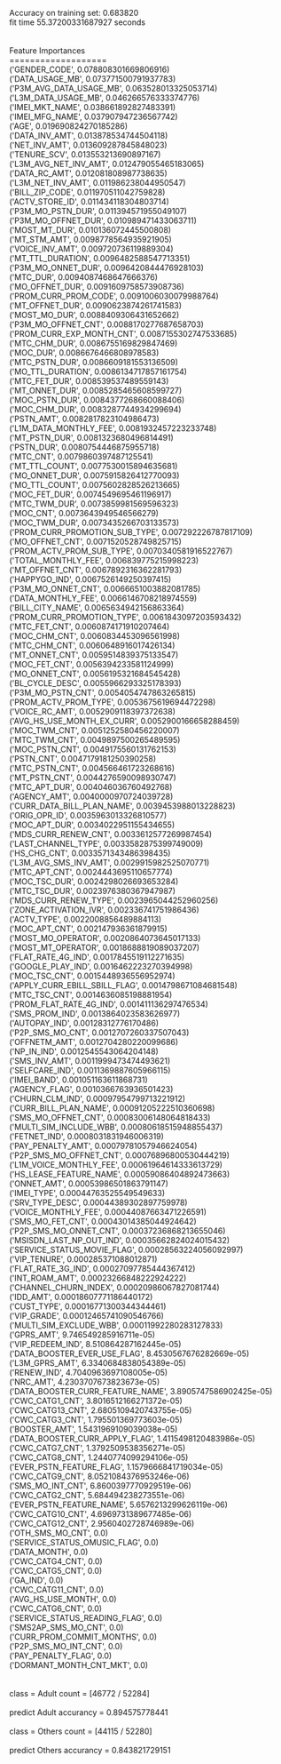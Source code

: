 Accuracy on training set: 0.683820<br>fit time 55.37200331687927 seconds<br><br><br>Feature Importances<br>===================<br>('GENDER_CODE', 0.078808301669806916)<br>('DATA_USAGE_MB', 0.073771500791937783)<br>('P3M_AVG_DATA_USAGE_MB', 0.063528013325053714)<br>('L3M_DATA_USAGE_MB', 0.046266576333374776)<br>('IMEI_MKT_NAME', 0.038661892827483391)<br>('IMEI_MFG_NAME', 0.037907947236567742)<br>('AGE', 0.019690824270185286)<br>('DATA_INV_AMT', 0.013878534744504118)<br>('NET_INV_AMT', 0.013609287845848023)<br>('TENURE_SCV', 0.013553213690897167)<br>('L3M_AVG_NET_INV_AMT', 0.012479055465183065)<br>('DATA_RC_AMT', 0.012081808987738635)<br>('L3M_NET_INV_AMT', 0.011986238044950547)<br>('BILL_ZIP_CODE', 0.011970511042759828)<br>('ACTV_STORE_ID', 0.011434118304803714)<br>('P3M_MO_PSTN_DUR', 0.011394571955049107)<br>('P3M_MO_OFFNET_DUR', 0.010989471433063711)<br>('MOST_MT_DUR', 0.010136072445500808)<br>('MT_STM_AMT', 0.0098778564935921905)<br>('VOICE_INV_AMT', 0.009720736119889304)<br>('MT_TTL_DURATION', 0.0096482588547713351)<br>('P3M_MO_ONNET_DUR', 0.0096420844476928103)<br>('MTC_DUR', 0.0094087468647666376)<br>('MO_OFFNET_DUR', 0.0091609758573908736)<br>('PROM_CURR_PROM_CODE', 0.0091006030079988764)<br>('MT_OFFNET_DUR', 0.0090623874261741583)<br>('MOST_MO_DUR', 0.0088409306431652662)<br>('P3M_MO_OFFNET_CNT', 0.0088170277687658703)<br>('PROM_CURR_EXP_MONTH_CNT', 0.0087155302747533685)<br>('MTC_CHM_DUR', 0.0086755169829847469)<br>('MOC_DUR', 0.0086676466808978583)<br>('MTC_PSTN_DUR', 0.0086609181553136509)<br>('MO_TTL_DURATION', 0.0086134717857161754)<br>('MTC_FET_DUR', 0.008539537489559143)<br>('MT_ONNET_DUR', 0.0085285465608599727)<br>('MOC_PSTN_DUR', 0.0084377268660088406)<br>('MOC_CHM_DUR', 0.0083287744934299694)<br>('PSTN_AMT', 0.0082817823104986473)<br>('L1M_DATA_MONTHLY_FEE', 0.0081932457223233748)<br>('MT_PSTN_DUR', 0.0081323680496814491)<br>('PSTN_DUR', 0.0080754446875955718)<br>('MTC_CNT', 0.0079860397487125541)<br>('MT_TTL_COUNT', 0.0077530015894635681)<br>('MO_ONNET_DUR', 0.0075915826412770093)<br>('MO_TTL_COUNT', 0.0075602828526213665)<br>('MOC_FET_DUR', 0.0074549695461196917)<br>('MTC_TWM_DUR', 0.0073859981569596323)<br>('MOC_CNT', 0.0073643949546566279)<br>('MOC_TWM_DUR', 0.0073435266703133573)<br>('PROM_CURR_PROMOTION_SUB_TYPE', 0.007292226787817109)<br>('MO_OFFNET_CNT', 0.0071520528749825715)<br>('PROM_ACTV_PROM_SUB_TYPE', 0.0070340581916522767)<br>('TOTAL_MONTHLY_FEE', 0.006839775215998223)<br>('MT_OFFNET_CNT', 0.0067892316362281793)<br>('HAPPYGO_IND', 0.0067526149250397415)<br>('P3M_MO_ONNET_CNT', 0.0066651003882081785)<br>('DATA_MONTHLY_FEE', 0.0066146708218974559)<br>('BILL_CITY_NAME', 0.0065634942156863364)<br>('PROM_CURR_PROMOTION_TYPE', 0.0061843097203593432)<br>('MTC_FET_CNT', 0.0060874171910207464)<br>('MOC_CHM_CNT', 0.0060834453096561998)<br>('MTC_CHM_CNT', 0.0060648916017426134)<br>('MT_ONNET_CNT', 0.0059514839375133547)<br>('MOC_FET_CNT', 0.0056394233581124999)<br>('MO_ONNET_CNT', 0.0056195321684545428)<br>('BL_CYCLE_DESC', 0.0055966293325178393)<br>('P3M_MO_PSTN_CNT', 0.0054054747863265815)<br>('PROM_ACTV_PROM_TYPE', 0.0053675619694472298)<br>('VOICE_RC_AMT', 0.0052909118397372638)<br>('AVG_HS_USE_MONTH_EX_CURR', 0.0052900166658288459)<br>('MOC_TWM_CNT', 0.0051252580456220007)<br>('MTC_TWM_CNT', 0.0049897500265489595)<br>('MOC_PSTN_CNT', 0.0049175560131762153)<br>('PSTN_CNT', 0.0047179181250390258)<br>('MTC_PSTN_CNT', 0.004566461723268616)<br>('MT_PSTN_CNT', 0.0044276590098930747)<br>('MTC_APT_DUR', 0.004046036760492768)<br>('AGENCY_AMT', 0.0040000970724039728)<br>('CURR_DATA_BILL_PLAN_NAME', 0.0039453988013228823)<br>('ORIG_OPR_ID', 0.0035963013326810577)<br>('MOC_APT_DUR', 0.0034022951155434655)<br>('MDS_CURR_RENEW_CNT', 0.0033612577269987454)<br>('LAST_CHANNEL_TYPE', 0.0033582875399749009)<br>('HS_CHG_CNT', 0.0033571343486398435)<br>('L3M_AVG_SMS_INV_AMT', 0.0029915982525070771)<br>('MTC_APT_CNT', 0.0024443695110657774)<br>('MOC_TSC_DUR', 0.0024298026693653284)<br>('MTC_TSC_DUR', 0.0023976380367947987)<br>('MDS_CURR_RENEW_TYPE', 0.0023965044252960256)<br>('ZONE_ACTIVATION_IVR', 0.002336741751986436)<br>('ACTV_TYPE', 0.0022008856489884113)<br>('MOC_APT_CNT', 0.002147936361879915)<br>('MOST_MO_OPERATOR', 0.0020864073645017133)<br>('MOST_MT_OPERATOR', 0.0018688819089037207)<br>('FLAT_RATE_4G_IND', 0.0017845519112271635)<br>('GOOGLE_PLAY_IND', 0.0016462223270394998)<br>('MOC_TSC_CNT', 0.0015448936556952974)<br>('APPLY_CURR_EBILL_SBILL_FLAG', 0.0014798671084681548)<br>('MTC_TSC_CNT', 0.0014636085198881954)<br>('PROM_FLAT_RATE_4G_IND', 0.001411136297476534)<br>('SMS_PROM_IND', 0.0013864023583626977)<br>('AUTOPAY_IND', 0.00128312776170486)<br>('P2P_SMS_MO_CNT', 0.0012707260337507043)<br>('OFFNETM_AMT', 0.0012704280220099686)<br>('NP_IN_IND', 0.0012545543064204148)<br>('SMS_INV_AMT', 0.0011999473474493621)<br>('SELFCARE_IND', 0.0011369887605966115)<br>('IMEI_BAND', 0.001051163611868731)<br>('AGENCY_FLAG', 0.0010366763936501423)<br>('CHURN_CLM_IND', 0.00097954799713221912)<br>('CURR_BILL_PLAN_NAME', 0.00091205222510360698)<br>('SMS_MO_OFFNET_CNT', 0.00083006148064818433)<br>('MULTI_SIM_INCLUDE_WBB', 0.00080618515948855437)<br>('FETNET_IND', 0.0008031831946006319)<br>('PAY_PENALTY_AMT', 0.00079781057946624054)<br>('P2P_SMS_MO_OFFNET_CNT', 0.00076896800530444219)<br>('L1M_VOICE_MONTHLY_FEE', 0.00061964614333613729)<br>('HS_LEASE_FEATURE_NAME', 0.00059086404892473663)<br>('ONNET_AMT', 0.00053986501863791147)<br>('IMEI_TYPE', 0.00044763525549549633)<br>('SRV_TYPE_DESC', 0.00044389302897759978)<br>('VOICE_MONTHLY_FEE', 0.00044087663471226591)<br>('SMS_MO_FET_CNT', 0.00043014385044924642)<br>('P2P_SMS_MO_ONNET_CNT', 0.00037236868213655046)<br>('MSISDN_LAST_NP_OUT_IND', 0.00035662824024015432)<br>('SERVICE_STATUS_MOVIE_FLAG', 0.00028563224056092997)<br>('VIP_TENURE', 0.000285371088012871)<br>('FLAT_RATE_3G_IND', 0.00027097785444367412)<br>('INT_ROAM_AMT', 0.00023266848222924222)<br>('CHANNEL_CHURN_INDEX', 0.00020986067827081744)<br>('IDD_AMT', 0.00018607771186440172)<br>('CUST_TYPE', 0.00016771300344344461)<br>('VIP_GRADE', 0.00012465741090546766)<br>('MULTI_SIM_EXCLUDE_WBB', 0.00011992280283127833)<br>('GPRS_AMT', 9.746549285916711e-05)<br>('VIP_REDEEM_IND', 8.510864287162445e-05)<br>('DATA_BOOSTER_EVER_USE_FLAG', 8.4530567676282669e-05)<br>('L3M_GPRS_AMT', 6.3340684838054389e-05)<br>('RENEW_IND', 4.7040963697108005e-05)<br>('NRC_AMT', 4.2303707673823673e-05)<br>('DATA_BOOSTER_CURR_FEATURE_NAME', 3.8905747586902425e-05)<br>('CWC_CATG1_CNT', 3.8016512166271372e-05)<br>('CWC_CATG13_CNT', 2.6805109420743755e-05)<br>('CWC_CATG3_CNT', 1.795501369773603e-05)<br>('BOOSTER_AMT', 1.5431969109039038e-05)<br>('DATA_BOOSTER_CURR_APPLY_FLAG', 1.4115498120483986e-05)<br>('CWC_CATG7_CNT', 1.3792509538356271e-05)<br>('CWC_CATG8_CNT', 1.2440774099294106e-05)<br>('EVER_PSTN_FEATURE_FLAG', 1.1579666841719034e-05)<br>('CWC_CATG9_CNT', 8.0521084376953246e-06)<br>('SMS_MO_INT_CNT', 6.8600397770929519e-06)<br>('CWC_CATG2_CNT', 5.684494238273551e-06)<br>('EVER_PSTN_FEATURE_NAME', 5.6576213299626119e-06)<br>('CWC_CATG10_CNT', 4.6969731389677485e-06)<br>('CWC_CATG12_CNT', 2.9560402728746989e-06)<br>('OTH_SMS_MO_CNT', 0.0)<br>('SERVICE_STATUS_OMUSIC_FLAG', 0.0)<br>('DATA_MONTH', 0.0)<br>('CWC_CATG4_CNT', 0.0)<br>('CWC_CATG5_CNT', 0.0)<br>('GA_IND', 0.0)<br>('CWC_CATG11_CNT', 0.0)<br>('AVG_HS_USE_MONTH', 0.0)<br>('CWC_CATG6_CNT', 0.0)<br>('SERVICE_STATUS_READING_FLAG', 0.0)<br>('SMS2AP_SMS_MO_CNT', 0.0)<br>('CURR_PROM_COMMIT_MONTHS', 0.0)<br>('P2P_SMS_MO_INT_CNT', 0.0)<br>('PAY_PENALTY_FLAG', 0.0)<br>('DORMANT_MONTH_CNT_MKT', 0.0)<br><br><br>class = Adult count = [46772 / 52284]<br><br>predict Adult accurancy = 0.894575778441<br><br>class = Others count = [44115 / 52280]<br><br>predict Others accurancy = 0.843821729151